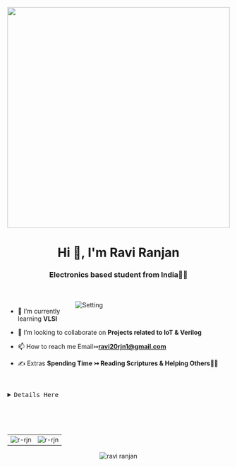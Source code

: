 <a href="https://R-Rjn.io"><img src="https://cdn.discordapp.com/attachments/830664223259885621/1063752099206279299/5be41606dd4d3.gif" width="100%" height ="500" align = "center" /></a>
<h1 align="center">Hi 👋, I'm Ravi Ranjan</h1>
<h3 align="center">Electronics based student from India👨‍🔧</h3><br><br>
<img align="right" alt="Setting" width="350" src="https://cdn.dribbble.com/users/626171/screenshots/2183100/settings_navigaton_800x600.gif">

- 🌱 I’m currently learning **VLSI**

- 👯 I’m looking to collaborate on **Projects related to IoT & Verilog**

- 📫 How to reach me Email↣**ravi20rjn1@gmail.com**

- ✍️ Extras **Spending Time ↣ Reading Scriptures & Helping Others🏃‍♂️**
<br>
<br>
<details>
  <summary><kbd>Details Here</kbd> <br><br>
  <br>
    <br>
  <br></summary>
   <br>
  <h4 align="center" >━◉━◉━◉━◉━◉━◉| ⚡ Fun fact |◉━◉━◉━◉━◉━◉━</h4>
  <h5 align="center">I like Sports like Volley ball 🏐, football⚽ , Cycling🚴‍♂️ & Kabaddi🏅</h5>
 <br>
 
 <h4 align="center"> ━◉━◉━◉━◉━◉━◉| 🤩Interested In:|◉━◉━◉━◉━◉━◉━ </h4>
  <h5 align="center">Machine Learnings | IoT | Hardware Design </h5>
  <h4>Current Ricing ↣<h4>
  <h2 align="center"> 
<img src="https://cdn.discordapp.com/attachments/830664223259885621/931102285285716008/Screenshot_2022-01-13_19-23-47.png" />
  <br>
  <br>
<h4 align="center" >━◉━◉━◉━◉━◉━◉| 🤝Connect with me: |◉━◉━◉━◉━◉━◉━</h4>
<p align="center">
<a href="https://twitter.com/ravirjn1" target="blank"><img align="center" src="https://raw.githubusercontent.com/rahuldkjain/github-profile-readme-generator/master/src/images/icons/Social/twitter.svg" alt="ravirjn1" height="30" width="40" /></a> &emsp;
<a href="https://kaggle.com/ravirjn" target="blank"><img align="center" src="https://raw.githubusercontent.com/rahuldkjain/github-profile-readme-generator/master/src/images/icons/Social/kaggle.svg" alt="ravirjn" height="30" width="40" /></a> &emsp;
<a href="https://www.codechef.com/users/r_rjn20" target="blank"><img align="center" src="https://avatars1.githubusercontent.com/u/11960354?s=460&v=4" alt="r_rjn20" height="30" width="40" /></a> &emsp;
<a href="https://www.linkedin.com/in/ravi-ranjan-644b8b202"><img alt="lkdn" src="https://cdn-icons-png.flaticon.com/512/174/174857.png" alt="r_rjn20" height="30" width="40"/> &emsp;
  <a href="https://discord.gg/Gjer4f38dD"><img alt="Discord" src="https://img.shields.io/discord/801057122115911710?color=cyan&logo=Discord&logoColor=green"/></a>
</p>
 <br> 
<h4 align="center" >━◉━◉━◉━◉━◉━◉|🔣Languages and Tools:|◉━◉━◉━◉━◉━◉━</h4>
<p align="center"> <a href="https://www.arduino.cc/" target="_blank" rel="noreferrer">
  <img src="https://cdn.worldvectorlogo.com/logos/arduino-1.svg" alt="arduino" width="40" height="40"/> </a>
  <a href="https://www.gnu.org/software/bash/" target="_blank" rel="noreferrer"> 
    <img src="https://www.pngfind.com/pngs/m/261-2614514_bash-logo-shell-script-logo-png-transparent-png.png" alt="bash" width="40" height="40"/> </a> 
  <a href="https://www.cprogramming.com/" target="_blank" rel="noreferrer"> 
    <img src="https://raw.githubusercontent.com/devicons/devicon/master/icons/c/c-original.svg" alt="c" width="40" height="40"/>
  </a> <a href="https://www.w3schools.com/cpp/" target="_blank" rel="noreferrer"> 
  <img src="https://raw.githubusercontent.com/devicons/devicon/master/icons/cplusplus/cplusplus-original.svg" alt="cplusplus" width="40" height="40"/> 
  </a> <a href="https://www.w3schools.com/css/" target="_blank" rel="noreferrer"> 
  <img src="https://raw.githubusercontent.com/devicons/devicon/master/icons/css3/css3-original-wordmark.svg" alt="css3" width="40" height="40"/> 
  </a>  <a href="https://git-scm.com/" target="_blank" rel="noreferrer"> <img src="https://www.vectorlogo.zone/logos/git-scm/git-scm-icon.svg" alt="git" width="40" height="40"/> 
  </a> <a href="https://www.w3.org/html/" target="_blank" rel="noreferrer"> <img src="https://raw.githubusercontent.com/devicons/devicon/master/icons/html5/html5-original-wordmark.svg" alt="html5" width="40" height="40"/>
  </a> <a href="https://www.linux.org/" target="_blank" rel="noreferrer"> <img src="https://raw.githubusercontent.com/devicons/devicon/master/icons/linux/linux-original.svg" alt="linux" width="40" height="40"/> 
  </a> <a href="https://www.mathworks.com/" target="_blank" rel="noreferrer"> <img src="https://upload.wikimedia.org/wikipedia/commons/2/21/Matlab_Logo.png" alt="matlab" width="40" height="40"/>
  </a> <a href="https://opencv.org/" target="_blank" rel="noreferrer"> <img src="https://www.vectorlogo.zone/logos/opencv/opencv-icon.svg" alt="opencv" width="40" height="40"/> 
  </a> <a href="https://pandas.pydata.org/" target="_blank" rel="noreferrer"> <img src="https://raw.githubusercontent.com/devicons/devicon/2ae2a900d2f041da66e950e4d48052658d850630/icons/pandas/pandas-original.svg" alt="pandas" width="40" height="40"/> 
  </a> <a href="https://www.photoshop.com/en" target="_blank" rel="noreferrer"> <img src="https://raw.githubusercontent.com/devicons/devicon/master/icons/photoshop/photoshop-line.svg" alt="photoshop" width="40" height="40"/> 
  </a>  <a href="https://neovim.io/" target="_blank" rel="noreferrer"> <img src="https://upload.wikimedia.org/wikipedia/commons/thumb/3/3a/Neovim-mark.svg/1200px-Neovim-mark.svg.png" alt="NeoVim"   width="35" height="30"/>
     </a> <a href="https://www.xilinx.com/" target="_blank" rel="noreferrer"> <img src="https://www.xilinx.com/etc.clientlibs/site/clientlibs/xilinx/site-all/resources/imgs/header/xilinx-header-logo.svg" alt="Xilinx"   width="35" height="30"/>
    </a> <a href="https://www.labcenter.com/" target="_blank" rel="noreferrer"> <img src="https://www.labcenter.com/home/images/30yearsLogo.png" alt="Electronics"   width="35" height="30"/>
  </a> <img width="200px" alt="VS Code" src="https://img.shields.io/badge/Visual_Studio_Code-0078D4?style=for-the-badge&logo=visual%20studio%20code&logoColor=white" /> </p>

    
  <br>
  <br>
    
</details>
<table align="center">
  <tr>
   
<td><img src="https://github-readme-stats.vercel.app/api?username=r-rjn&theme=highcontrast&show_icons=true" alt="r-rjn" />
    <td><img src="https://github-readme-stats.vercel.app/api/top-langs/?username=r-rjn&langs_count=40&theme=highcontrast" alt="r-rjn" /></td>
  </tr>
</table>
  <div align="center">
<p><img align="center" src="https://github-readme-streak-stats.herokuapp.com/?user=r-rjn&theme=highcontrast" alt="ravi ranjan" /></p>
  </div>


 
